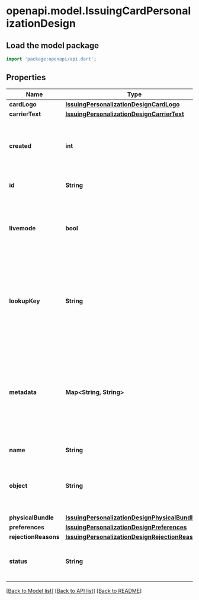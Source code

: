 # openapi.model.IssuingCardPersonalizationDesign

## Load the model package
```dart
import 'package:openapi/api.dart';
```

## Properties
Name | Type | Description | Notes
------------ | ------------- | ------------- | -------------
**cardLogo** | [**IssuingPersonalizationDesignCardLogo**](IssuingPersonalizationDesignCardLogo.md) |  | [optional] 
**carrierText** | [**IssuingPersonalizationDesignCarrierText**](IssuingPersonalizationDesignCarrierText.md) |  | [optional] 
**created** | **int** | Time at which the object was created. Measured in seconds since the Unix epoch. | 
**id** | **String** | Unique identifier for the object. | 
**livemode** | **bool** | Has the value `true` if the object exists in live mode or the value `false` if the object exists in test mode. | 
**lookupKey** | **String** | A lookup key used to retrieve personalization designs dynamically from a static string. This may be up to 200 characters. | [optional] 
**metadata** | **Map<String, String>** | Set of [key-value pairs](https://stripe.com/docs/api/metadata) that you can attach to an object. This can be useful for storing additional information about the object in a structured format. | [default to const {}]
**name** | **String** | Friendly display name. | [optional] 
**object** | **String** | String representing the object's type. Objects of the same type share the same value. | 
**physicalBundle** | [**IssuingPersonalizationDesignPhysicalBundle**](IssuingPersonalizationDesignPhysicalBundle.md) |  | 
**preferences** | [**IssuingPersonalizationDesignPreferences**](IssuingPersonalizationDesignPreferences.md) |  | 
**rejectionReasons** | [**IssuingPersonalizationDesignRejectionReasons**](IssuingPersonalizationDesignRejectionReasons.md) |  | 
**status** | **String** | Whether this personalization design can be used to create cards. | 

[[Back to Model list]](../README.md#documentation-for-models) [[Back to API list]](../README.md#documentation-for-api-endpoints) [[Back to README]](../README.md)


